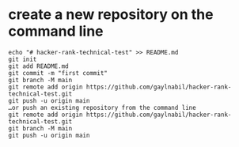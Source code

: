 # create a new repository on the command line

    echo "# hacker-rank-technical-test" >> README.md
    git init
    git add README.md
    git commit -m "first commit"
    git branch -M main
    git remote add origin https://github.com/gaylnabil/hacker-rank-technical-test.git
    git push -u origin main
    …or push an existing repository from the command line
    git remote add origin https://github.com/gaylnabil/hacker-rank-technical-test.git
    git branch -M main
    git push -u origin main